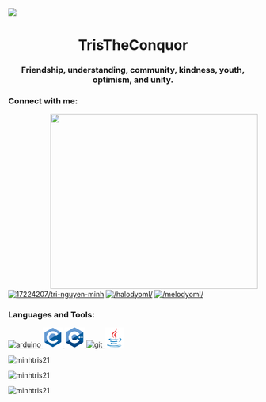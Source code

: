 <img align="" src ="https://wallpaperaccess.com/full/2471393.gif"/>
<h1 align="center"> TrisTheConquor</h1>
<h3 align="center">Friendship, understanding, community, kindness, youth, optimism, and unity.</h3>


<h3 align="left">Connect with me:</h3>
<p align="left">
<img align="right" src="https://i.pinimg.com/originals/e4/26/70/e426702edf874b181aced1e2fa5c6cde.gif" width = "419" height = "355"/>
<a href="https://stackoverflow.com/users/17224207/tri-nguyen-minh" target="blank"><img align="center" src="https://raw.githubusercontent.com/rahuldkjain/github-profile-readme-generator/master/src/images/icons/Social/stack-overflow.svg" alt="17224207/tri-nguyen-minh" height="30" width="40" /></a>
<a href="https://fb.com//halodyoml/" target="blank"><img align="center" src="https://raw.githubusercontent.com/rahuldkjain/github-profile-readme-generator/master/src/images/icons/Social/facebook.svg" alt="/halodyoml/" height="30" width="40" /></a>
<a href="https://instagram.com//melodyoml/" target="blank"><img align="center" src="https://raw.githubusercontent.com/rahuldkjain/github-profile-readme-generator/master/src/images/icons/Social/instagram.svg" alt="/melodyoml/" height="30" width="40" /></a>
</p>

<h3 align="left">Languages and Tools:</h3>
<p align="left"> <a href="https://www.arduino.cc/" target="_blank" rel="noreferrer"> <img src="https://cdn.worldvectorlogo.com/logos/arduino-1.svg" alt="arduino" width="40" height="40"/> </a> <a href="https://www.cprogramming.com/" target="_blank" rel="noreferrer"> <img src="https://raw.githubusercontent.com/devicons/devicon/master/icons/c/c-original.svg" alt="c" width="40" height="40"/> </a> <a href="https://www.w3schools.com/cpp/" target="_blank" rel="noreferrer"> <img src="https://raw.githubusercontent.com/devicons/devicon/master/icons/cplusplus/cplusplus-original.svg" alt="cplusplus" width="40" height="40"/> </a> <a href="https://git-scm.com/" target="_blank" rel="noreferrer"> <img src="https://www.vectorlogo.zone/logos/git-scm/git-scm-icon.svg" alt="git" width="40" height="40"/> </a> <a href="https://www.java.com" target="_blank" rel="noreferrer"> <img src="https://raw.githubusercontent.com/devicons/devicon/master/icons/java/java-original.svg" alt="java" width="40" height="40"/> </a> </p><p>
  <img src="https://github-readme-stats.vercel.app/api/top-langs?username=minhtris21&show_icons=true&theme=dracula&locale=en&layout=compact" alt="minhtris21" width ="425"/></p>


<img  src="https://github-readme-stats.vercel.app/api?username=minhtris21&show_icons=true&theme=dracula&locale=en" alt="minhtris21" width = "1012"/></p>

<p><img  src="https://github-readme-streak-stats.herokuapp.com/?user=minhtris21&theme=dark" alt="minhtris21" width = "1012"/></p>
